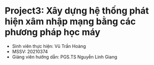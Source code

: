 # Project3: Xây dựng hệ thống phát hiện xâm nhập mạng bằng các phương pháp học máy
- Sinh viên thực hiện: Vũ Trần Hoàng
- MSSV: 20210374
- Giảng viên hướng dẫn: PGS.TS Nguyễn Linh Giang
